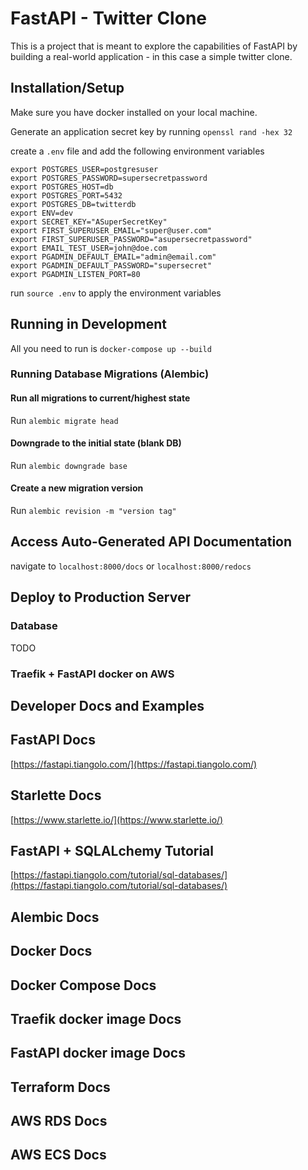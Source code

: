 # FastAPI - Twitter Clone

This is a project that is meant to explore the capabilities of FastAPI by building a real-world application - in this case a simple twitter clone.

## Installation/Setup

Make sure you have docker installed on your local machine.

Generate an application secret key by running `openssl rand -hex 32`

create a `.env` file and add the following environment variables

```
export POSTGRES_USER=postgresuser
export POSTGRES_PASSWORD=supersecretpassword
export POSTGRES_HOST=db
export POSTGRES_PORT=5432
export POSTGRES_DB=twitterdb
export ENV=dev
export SECRET_KEY="ASuperSecretKey"
export FIRST_SUPERUSER_EMAIL="super@user.com"
export FIRST_SUPERUSER_PASSWORD="asupersecretpassword"
export EMAIL_TEST_USER=john@doe.com
export PGADMIN_DEFAULT_EMAIL="admin@email.com"
export PGADMIN_DEFAULT_PASSWORD="supersecret"
export PGADMIN_LISTEN_PORT=80
```

run `source .env` to apply the environment variables

## Running in Development

All you need to run is `docker-compose up --build`

### Running Database Migrations (Alembic)

#### Run all migrations to current/highest state

Run `alembic migrate head`

#### Downgrade to the initial state (blank DB)

Run `alembic downgrade base`

#### Create a new migration version

Run `alembic revision -m "version tag"`

## Access Auto-Generated API Documentation

navigate to `localhost:8000/docs` or `localhost:8000/redocs`

## Deploy to Production Server

### Database
TODO

### Traefik + FastAPI docker on AWS

## Developer Docs and Examples

## FastAPI Docs
[https://fastapi.tiangolo.com/](https://fastapi.tiangolo.com/)

## Starlette Docs
[https://www.starlette.io/](https://www.starlette.io/)

## FastAPI + SQLALchemy Tutorial
[https://fastapi.tiangolo.com/tutorial/sql-databases/](https://fastapi.tiangolo.com/tutorial/sql-databases/)

## Alembic Docs

## Docker Docs

## Docker Compose Docs

## Traefik docker image Docs

## FastAPI docker image Docs

## Terraform Docs

## AWS RDS Docs

## AWS ECS Docs
